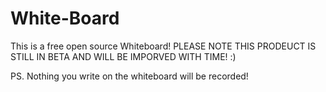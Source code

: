 # White-Board
This is a free open source Whiteboard! 
PLEASE NOTE THIS PRODEUCT IS STILL IN BETA AND WILL BE IMPORVED WITH TIME! 
:)

PS. Nothing you write on the whiteboard will be recorded!
